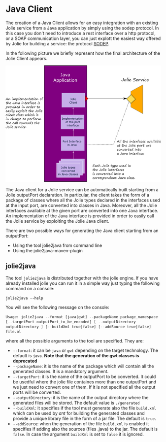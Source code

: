 # Java Client
The creation of a Java Client allows for an easy integration with an existing Jolie service from a Java application by simply using the sodep protocol. In this case you don't need to introduce a rest interface over a http protocol, or a SOAP communication layer, you can just explott the easiest way offered by Jolie for building a service: the protocol [SODEP](../../protocols/sodep.md).

In the following picture we briefly represent how the final architecture of the Jolie Client appears.

![](../.gitbook/assets/jolie_client.png)

The Java client for a Jolie service can be automatically built starting from a Jolie outputPort declaration. In particular, the client takes the form of a package of classes where all the Jolie types declared in the interfaces used at the input port, are converted into classes in Java. Moreover, all the Jolie interfaces available at the given port are converted into one Java interface. An implementation of the Java interface is provided in order to easily call the Jolie service by exploiting the Jolie Java client.

There are two possible ways for generating the Java client starting from an outputPort:

* Using the tool jolie2java from command line
* Using the jolie2java-maven-plugin

## jolie2java
The tool `jolie2java` is distributed together with the jolie engine. If you have already installed jolie you can run it in a simple way just typing the following command on a console:

```
jolie2java --help
```
You will see the following message on the console:
```
Usage: jolie2java --format [java|gwt] --packageName package_namespace [--targetPort outputPort_to_be_encoded] [ --outputDirectory outputDirectory ] [--buildXml true|false] [--addSource true|false] file.ol
```
where all the possible arguments to the tool are specified. They are:
* `--format`: it can be `java` or `gwt` depending on the target technology. The default is `java`. **Note that the generation of the gwt classes is deprecated**
* `--packageName`: it is the name of the package which will contain all the generated classes. It is a mandatory argument.
* `--targetPort`: it is the name of the outputPort to be converted. It could be usedful where the jolie file containes more than one outputPort and we just need to convert one of them. If it is not specified all the output ports will be converted.
* `--outputDirectory`: it is the name of the output directory where the generated files will be stored. The default value is `./generated`
* `--buildXml`: it specifies if the tool must generate also the file `build.xml` which can be used by *ant* for building the generated classes and provide a unique library file in the form of a jar file. The default is `true`.
* `--addSource`: when the generation of the file `build.xml` is enabled it specifies if adding also the sources (files .java) to the jar. The default is `false`. In case the argument `buildXml` is set to `false` it is ignored.











